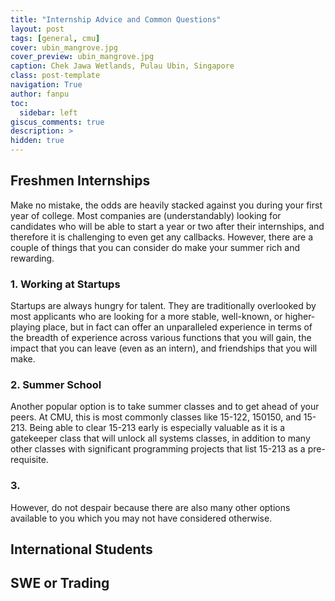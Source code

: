 ```yaml
---
title: "Internship Advice and Common Questions"
layout: post
tags: [general, cmu]
cover: ubin_mangrove.jpg
cover_preview: ubin_mangrove.jpg
caption: Chek Jawa Wetlands, Pulau Ubin, Singapore
class: post-template
navigation: True
author: fanpu
toc:
  sidebar: left
giscus_comments: true
description: >
hidden: true
---
```


## Freshmen Internships
Make no mistake, the odds are heavily stacked against you during your first year of college.
Most companies are (understandably) looking for candidates who will be able to start
a year or two after their internships, and therefore it is challenging to
even get any callbacks. However, there are a couple of things that you can consider
do make your summer rich and rewarding.

### 1. Working at Startups
Startups are always hungry for talent. They are traditionally overlooked by most
applicants who are looking for a more stable, well-known, or higher-playing
place, but in fact can offer an unparalleled experience in terms of the breadth
of experience across various functions that you will gain, the impact that you
can leave (even as an intern), and friendships that you will make.

### 2. Summer School
Another popular option is to take summer classes and to get ahead of your peers. At CMU, 
this is most commonly classes like 15-122, 150150, and 15-213. Being able to clear 15-213
early is especially valuable as it is a gatekeeper class that will unlock all systems
classes, in addition to many other classes with significant programming projects that
list 15-213 as a pre-requisite.

### 3. 


 <!-- and people who are willing to pick up things fast -->

However, do not despair because there are also many other options available to you which
you may not have considered otherwise. 


## International Students


## SWE or Trading
